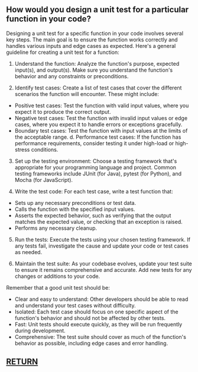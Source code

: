 ## How would you design a unit test for a particular function in your code?

Designing a unit test for a specific function in your code involves several key steps. The main goal is to ensure the function works correctly and handles various inputs and edge cases as expected. Here's a general guideline for creating a unit test for a function:

1. Understand the function: Analyze the function's purpose, expected input(s), and output(s). Make sure you understand the function's behavior and any constraints or preconditions.

2. Identify test cases: Create a list of test cases that cover the different scenarios the function will encounter. These might include:

- Positive test cases: Test the function with valid input values, where you expect it to produce the correct output.
- Negative test cases: Test the function with invalid input values or edge cases, where you expect it to handle errors or exceptions gracefully.
- Boundary test cases: Test the function with input values at the limits of the acceptable range.
d. Performance test cases: If the function has performance requirements, consider testing it under high-load or high-stress conditions.

3. Set up the testing environment: Choose a testing framework that's appropriate for your programming language and project. Common testing frameworks include JUnit (for Java), pytest (for Python), and Mocha (for JavaScript).

4. Write the test code: For each test case, write a test function that:

- Sets up any necessary preconditions or test data.
- Calls the function with the specified input values.
- Asserts the expected behavior, such as verifying that the output matches the expected value, or checking that an exception is raised.
- Performs any necessary cleanup.

5. Run the tests: Execute the tests using your chosen testing framework. If any tests fail, investigate the cause and update your code or test cases as needed.

6. Maintain the test suite: As your codebase evolves, update your test suite to ensure it remains comprehensive and accurate. Add new tests for any changes or additions to your code.

Remember that a good unit test should be:

- Clear and easy to understand: Other developers should be able to read and understand your test cases without difficulty.
- Isolated: Each test case should focus on one specific aspect of the function's behavior and should not be affected by other tests.
- Fast: Unit tests should execute quickly, as they will be run frequently during development.
- Comprehensive: The test suite should cover as much of the function's behavior as possible, including edge cases and error handling.

## [RETURN](https://github.com/yantao0527/upwork-cases/blob/main/debugger/README.md)